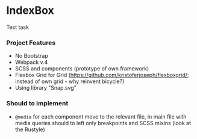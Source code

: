 # IndexBox
Test task  


### Project Features  
* No Bootstrap
* Webpack v.4
* SCSS and components (prototype of own framework)
* Flexbox Grid for Grid (https://github.com/kristoferjoseph/flexboxgrid/; instead of own grid - why reinvent bicycle?)
* Using library "Snap.svg"


### Should to implement  
* `@media` for each component move to the relevant file, in main file with media queries should to left only breakpoints and SCSS mixins (look at the Rustyle)
